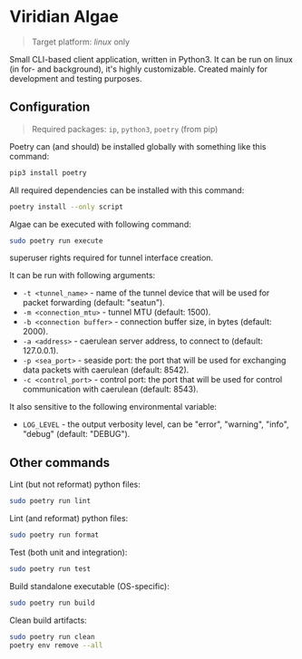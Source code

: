 # Viridian Algae

> Target platform: _linux_ only

Small CLI-based client application, written in Python3.
It can be run on linux (in for- and background), it's highly customizable.
Created mainly for development and testing purposes.

## Configuration

> Required packages: `ip`, `python3`, `poetry` (from pip)

Poetry can (and should) be installed globally with something like this command:

```bash
pip3 install poetry
```

All required dependencies can be installed with this command:

```bash
poetry install --only script
```

Algae can be executed with following command:

```bash
sudo poetry run execute
```

superuser rights required for tunnel interface creation.

It can be run with following arguments:

- `-t <tunnel_name>` - name of the tunnel device that will be used for packet forwarding (default: "seatun").
- `-m <connection_mtu>` - tunnel MTU (default: 1500).
- `-b <connection buffer>` - connection buffer size, in bytes (default: 2000).
- `-a <address>` - caerulean server address, to connect to (default: 127.0.0.1).
- `-p <sea_port>` - seaside port: the port that will be used for exchanging data packets with caerulean (default: 8542).
- `-c <control_port>` - control port: the port that will be used for control communication with caerulean (default: 8543).

It also sensitive to the following environmental variable:

- `LOG_LEVEL` - the output verbosity level, can be "error", "warning", "info", "debug" (default: "DEBUG").

## Other commands

Lint (but not reformat) python files:

```bash
sudo poetry run lint
```

Lint (and reformat) python files:

```bash
sudo poetry run format
```

Test (both unit and integration):

```bash
sudo poetry run test
```

Build standalone executable (OS-specific):

```bash
sudo poetry run build
```

Clean build artifacts:

```bash
sudo poetry run clean
poetry env remove --all
```

